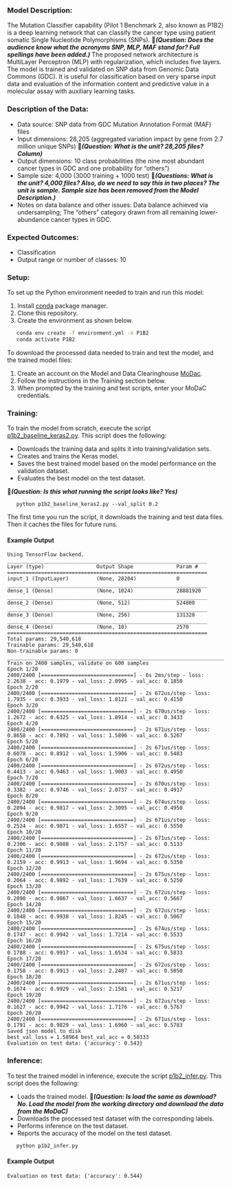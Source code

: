 ### Model Description:
The Mutation Classifier capability (Pilot 1 Benchmark 2, also known as P1B2) is a deep learning network that can classify the cancer type using patient somatic Single Nucleotide Polymorphisms (SNPs). &#x1F534;_**(Question: Does the audience know what the acronyms SNP, MLP, MAF stand for? Full spellings have been added.)**_ The proposed network architecture is MultiLayer Perceptron (MLP) with regularization, which includes five layers. The model is trained and validated on SNP data from Genomic Data Commons (GDC). It is useful for classification based on very sparse input data and evaluation of the information content and predictive value in a molecular assay with auxiliary learning tasks.

### Description of the Data:
* Data source: SNP data from GDC Mutation Annotation Format (MAF) files
* Input dimensions: 28,205 (aggregated variation impact by gene from 2.7 million unique SNPs) &#x1F534;_**(Question: What is the unit? 28,205 files? Column)**_
* Output dimensions: 10 class probabilities (the nine most abundant cancer types in GDC and one probability for “others”)
* Sample size: 4,000 (3000 training + 1000 test) &#x1F534;_**(Questions: What is the unit? 4,000 files? Also, do we need to say this in two places? The unit is sample. Sample size has been removed from the Model Description.)**_
* Notes on data balance and other issues: Data balance achieved via undersampling; The “others” category drawn from all remaining lower-abundance cancer types in GDC.

### Expected Outcomes:
* Classification
* Output range or number of classes: 10

### Setup:
To set up the Python environment needed to train and run this model:
1. Install [conda](https://docs.conda.io/en/latest/) package manager.
2. Clone this repository.
3. Create the environment as shown below.

```bash
   conda env create -f environment.yml -n P1B2
   conda activate P1B2
   ```
   
To download the processed data needed to train and test the model, and the trained model files:
1. Create an account on the Model and Data Clearinghouse [MoDac](modac.cancer.gov). 
2. Follow the instructions in the Training section below.
3. When prompted by the training and test scripts, enter your MoDaC credentials.

### Training:

To train the model from scratch, execute the script [p1b2_baseline_keras2.py](p1b2_baseline_keras2.py). This script does the following:
* Downloads the training data and splits it into training/validation sets.
* Creates and trains the Keras model.
* Saves the best trained model based on the model performance on the validation dataset.
* Evaluates the best model on the test dataset.

&#x1F534;_**(Question: Is this what running the script looks like? Yes)**_
```cd Pilot1/P1B2
   python p1b2_baseline_keras2.py --val_split 0.2
   ```
The first time you run the script, it downloads the training and test data files. Then it caches the files for future runs.

#### Example Output

```
Using TensorFlow backend.
_________________________________________________________________
Layer (type)                 Output Shape              Param #   
=================================================================
input_1 (InputLayer)         (None, 28204)             0         
_________________________________________________________________
dense_1 (Dense)              (None, 1024)              28881920  
_________________________________________________________________
dense_2 (Dense)              (None, 512)               524800    
_________________________________________________________________
dense_3 (Dense)              (None, 256)               131328    
_________________________________________________________________
dense_4 (Dense)              (None, 10)                2570      
=================================================================
Total params: 29,540,618
Trainable params: 29,540,618
Non-trainable params: 0
____________________________________________________________________________________________________
Train on 2400 samples, validate on 600 samples
Epoch 1/20
2400/2400 [==============================] - 6s 2ms/step - loss: 2.2638 - acc: 0.1979 - val_loss: 2.0995 - val_acc: 0.1850
Epoch 2/20
2400/2400 [==============================] - 2s 672us/step - loss: 1.7935 - acc: 0.3933 - val_loss: 1.8121 - val_acc: 0.4150
Epoch 3/20
2400/2400 [==============================] - 2s 670us/step - loss: 1.2672 - acc: 0.6325 - val_loss: 1.8914 - val_acc: 0.3433
Epoch 4/20
2400/2400 [==============================] - 2s 671us/step - loss: 0.8658 - acc: 0.7892 - val_loss: 1.5896 - val_acc: 0.5267
Epoch 5/20
2400/2400 [==============================] - 2s 671us/step - loss: 0.6078 - acc: 0.8912 - val_loss: 1.5906 - val_acc: 0.5483
Epoch 6/20
2400/2400 [==============================] - 2s 672us/step - loss: 0.4413 - acc: 0.9463 - val_loss: 1.9003 - val_acc: 0.4950
Epoch 7/20
2400/2400 [==============================] - 2s 670us/step - loss: 0.3382 - acc: 0.9746 - val_loss: 2.0737 - val_acc: 0.4917
Epoch 8/20
2400/2400 [==============================] - 2s 674us/step - loss: 0.2894 - acc: 0.9817 - val_loss: 2.3095 - val_acc: 0.4950
Epoch 9/20
2400/2400 [==============================] - 2s 671us/step - loss: 0.2524 - acc: 0.9871 - val_loss: 1.6557 - val_acc: 0.5550
Epoch 10/20
2400/2400 [==============================] - 2s 671us/step - loss: 0.2306 - acc: 0.9888 - val_loss: 2.1757 - val_acc: 0.5133
Epoch 11/20
2400/2400 [==============================] - 2s 672us/step - loss: 0.2159 - acc: 0.9913 - val_loss: 1.9694 - val_acc: 0.5350
Epoch 12/20
2400/2400 [==============================] - 2s 675us/step - loss: 0.2064 - acc: 0.9892 - val_loss: 1.7639 - val_acc: 0.5250
Epoch 13/20
2400/2400 [==============================] - 2s 672us/step - loss: 0.2090 - acc: 0.9867 - val_loss: 1.6637 - val_acc: 0.5667
Epoch 14/20
2400/2400 [==============================] - 2s 672us/step - loss: 0.1848 - acc: 0.9938 - val_loss: 1.8245 - val_acc: 0.5067
Epoch 15/20
2400/2400 [==============================] - 2s 674us/step - loss: 0.1747 - acc: 0.9942 - val_loss: 1.7214 - val_acc: 0.5533
Epoch 16/20
2400/2400 [==============================] - 2s 675us/step - loss: 0.1788 - acc: 0.9917 - val_loss: 1.6534 - val_acc: 0.5833
Epoch 17/20
2400/2400 [==============================] - 2s 672us/step - loss: 0.1758 - acc: 0.9913 - val_loss: 2.2487 - val_acc: 0.5050
Epoch 18/20
2400/2400 [==============================] - 2s 671us/step - loss: 0.1674 - acc: 0.9929 - val_loss: 2.1581 - val_acc: 0.5217
Epoch 19/20
2400/2400 [==============================] - 2s 672us/step - loss: 0.1627 - acc: 0.9942 - val_loss: 1.7176 - val_acc: 0.5767
Epoch 20/20
2400/2400 [==============================] - 2s 671us/step - loss: 0.1791 - acc: 0.9829 - val_loss: 1.6960 - val_acc: 0.5783
Saved json model to disk
best_val_loss = 1.58964 best_val_acc = 0.58333
Evaluation on test data: {'accuracy': 0.543}
```

### Inference: 

To test the trained model in inference, execute the script [p1b2_infer.py](p1b2_infer.py). This script does the following:
* Loads the trained model. &#x1F534;_**(Question: Is load the same as download? No. Load the model from the working directory and download the data from the MoDaC)**_
* Downloads the processed test dataset with the corresponding labels.
* Performs inference on the test dataset.
* Reports the accuracy of the model on the test dataset.

```bash
   python p1b2_infer.py
   ```
#### Example Output
```
Evaluation on test data: {'accuracy': 0.544}

```
